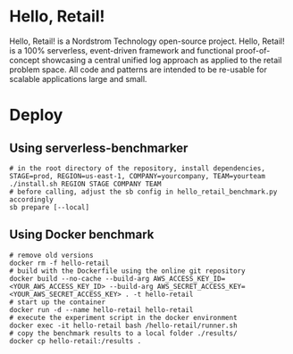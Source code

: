# Hello, Retail!

Hello, Retail! is a Nordstrom Technology open-source project. Hello, Retail! is a 100% serverless, event-driven framework and functional proof-of-concept showcasing a central unified log approach as applied to the retail problem space. All code and patterns are intended to be re-usable for scalable applications large and small.

# Deploy
## Using serverless-benchmarker
```shell
# in the root directory of the repository, install dependencies, STAGE=prod, REGION=us-east-1, COMPANY=yourcompany, TEAM=yourteam
./install.sh REGION STAGE COMPANY TEAM
# before calling, adjust the sb config in hello_retail_benchmark.py accordingly
sb prepare [--local]
```
## Using Docker benchmark
```shell
# remove old versions
docker rm -f hello-retail
# build with the Dockerfile using the online git repository
docker build --no-cache --build-arg AWS_ACCESS_KEY_ID=<YOUR_AWS_ACCESS_KEY_ID> --build-arg AWS_SECRET_ACCESS_KEY=<YOUR_AWS_SECRET_ACCESS_KEY> . -t hello-retail
# start up the container
docker run -d --name hello-retail hello-retail
# execute the experiment script in the docker environment
docker exec -it hello-retail bash /hello-retail/runner.sh
# copy the benchmark results to a local folder ./results/
docker cp hello-retail:/results .
```

